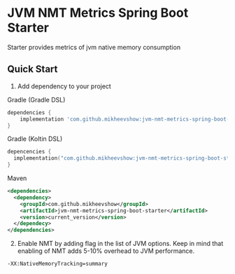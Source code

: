 # JVM NMT Metrics Spring Boot Starter

Starter provides metrics of jvm native memory consumption

## Quick Start

1. Add dependency to your project

Gradle (Gradle DSL)

``` gradle
dependencies {
    implementation 'com.github.mikheevshow:jvm-nmt-metrics-spring-boot-starter:<<current_version>>'
}
```

Gradle (Koltin DSL)
``` kotlin
depencencies {
  implementation("com.github.mikheevshow:jvm-nmt-metrics-spring-boot-starter:<<current_version>>")
}
```

Maven
``` xml
<dependencies>
  <dependency>
    <groupId>com.github.mikheevshow</groupId>
    <artifactId>jvm-nmt-metrics-spring-boot-starter</artifactId>
    <version>current_version</version>
  </dependecy>
</dependencies>
```

2. Enable NMT by adding flag in the list of JVM options. Keep in mind that enabling of NMT adds 5-10% overhead to JVM 
performance.

```
-XX:NativeMemoryTracking=summary
```